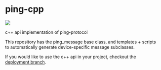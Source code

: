# ping-cpp

![](https://travis-ci.com/bluerobotics/ping-cpp.svg?branch=master)

c++ api implementation of ping-protocol

This repository has the ping_message base class, and templates + scripts to automatically generate device-specific message subclasses.

If you would like to use the c++ api in your project, checkout the [deployment branch](https://github.com/bluerobotics/ping-cpp/tree/deployment).
